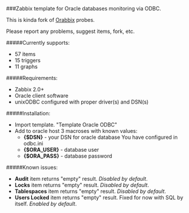 ###Zabbix template for Oracle databases monitoring via ODBC.

This is kinda fork of [Orabbix](http://www.smartmarmot.com/product/orabbix/) probes.

Please report any problems, suggest items, fork, etc.

#####Currently supports:
* 57 items
* 15 triggers
* 11 graphs

#####Requirements:
* Zabbix 2.0+
* Oracle client software
* unixODBC configured with proper driver(s) and DSN(s)

#####Installation:
* Import template. "Template Oracle ODBC"
* Add to oracle host 3 macroses with known values:
  - **{$DSN}** - your DSN for oracle database You have configured in odbc.ini
  - **{$ORA_USER}** - database user
  - **{$ORA_PASS}** - database password

#####Known issues:
* **Audit** item returns "empty" result. *Disabled by default*.
* **Locks** item returns "empty" result. *Disabled by default*.
* **Tablespaces** item returns "empty" result. *Disabled by default*.
* **Users Locked** item returns "empty" result. Fixed for now with SQL by itself. *Enabled by default*.
